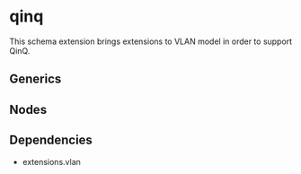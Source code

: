 # qinq

This schema extension brings extensions to VLAN model in order to support QinQ.

## Generics

## Nodes

## Dependencies

- extensions.vlan
